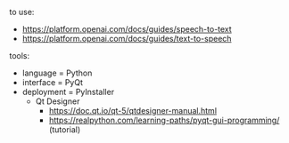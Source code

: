 to use:
- https://platform.openai.com/docs/guides/speech-to-text
- https://platform.openai.com/docs/guides/text-to-speech

tools:
- language = Python
- interface = PyQt
- deployment = PyInstaller
    - Qt Designer
        - https://doc.qt.io/qt-5/qtdesigner-manual.html
        - https://realpython.com/learning-paths/pyqt-gui-programming/ (tutorial)